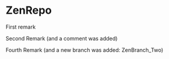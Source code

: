 # ZenRepo

First remark

Second Remark (and a comment was added)

Fourth Remark (and a new branch was added: ZenBranch_Two)

